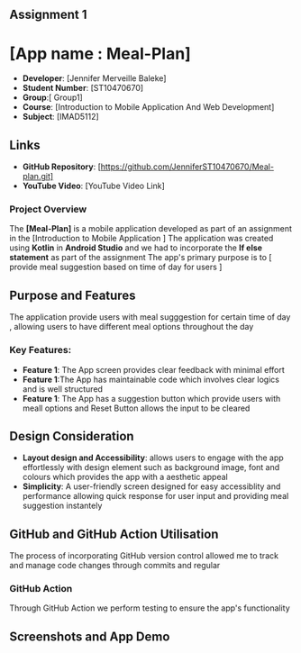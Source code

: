 
## Assignment 1 

# [App name : Meal-Plan]
- **Developer**: [Jennifer Merveille Baleke]
- **Student Number**: [ST10470670]
- **Group**:[ Group1]
- **Course**: [Introduction to Mobile Application And Web Development]
- **Subject**: [IMAD5112]

## Links
- **GitHub Repository**: [https://github.com/JenniferST10470670/Meal-plan.git]
- **YouTube Video**: [YouTube Video Link]

### Project Overview

The **[Meal-Plan]** is a mobile application developed as part of an assignment in the [Introduction to Mobile Application ]
The  application was created using **Kotlin** in  **Android Studio** and we had to incorporate the **If else statement** as part of the assignment 
The app's primary purpose  is to  [ provide meal suggestion  based on time of day for users ]

## Purpose and Features
The application provide users with meal sugggestion for certain time of day , allowing users to have different  meal options throughout the day

### Key Features:
- **Feature 1**: The  App screen provides clear feedback with  minimal effort
- **Feature 1**:The App has maintainable code which involves clear logics and is well structured
- **Feature 1**: The App has a suggestion button which provide users with  meall options and Reset Button allows the input to be cleared
  
## Design Consideration
- **Layout design and Accessibility**: allows users to engage with the app effortlessly with design element such as background image, font and colours which provides the app with a aesthetic 
     appeal
- **Simplicity**: A user-friendly screen designed for easy accessiblity and performance allowing quick response for user input  and providing meal suggestion instantely 
 
## GitHub and GitHub Action Utilisation
The process of incorporating  GitHub version control allowed me to track and manage code changes through commits and regular
### GitHub Action
Through GitHub Action we perform testing to ensure the app's functionality 

## Screenshots and App Demo

